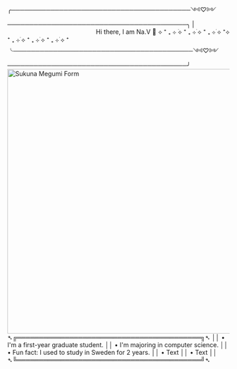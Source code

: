 ╭─────────────────────────────────────────༺♡༻─────────────────────────────────────────╮
|‎ ‎ ‎ ‎ ‎ ‎ ‎ ‎ ‎ ‎ ‎ ‎ ‎ ‎ ‎ ‎ ‎ ‎ ‎ ‎ ‎ ‎ ‎ ‎ ‎ ‎ ‎ ‎ ‎ ‎ ‎ ‎ ‎ ‎ ‎ ‎ ‎ ‎ ‎ ‎ ‎ ‎‎ ‎ ‎ ‎ ‎ ‎ ‎ ‎ ‎ ‎ ‎ ‎ ‎ ‎ ‎ ‎ ‎ ‎ ‎ ‎ ‎ ‎ ‎  ‎ ‎ ‎ ‎ ‎ ‎ ‎ ‎ ‎ ‎ ‎ ‎ ‎ ‎ ‎ ‎ ‎ ‎ Hi there, I am Na.V 👑 ⟡ ⁺ ₊ ⊹  ࣪⟡ ⁺ ₊ ⊹  ࣪⟡ ⁺ ₊ ⊹  ࣪⟡ ⁺⟡ ⁺ ₊ ⊹  ࣪⟡ ⁺ ₊ ⊹  ࣪⟡ ⁺ ₊ ⊹  ࣪⟡ ⁺
╰─────────────────────────────────────────༺♡༻─────────────────────────────────────────╯
  <img src="https://acortar.link/Z9vORw" alt="Sukuna Megumi Form" align="right" height="600px">

  
➴╔══════════════════════════════════════════╗➴
 ││ • I'm a first-year graduate student.
 ││ • I'm majoring in computer science.
 ││ • Fun fact: I used to study in Sweden for 2 years.
 ││ • Text
 ││ • Text
 ││
➴╚══════════════════════════════════════════╝➴

